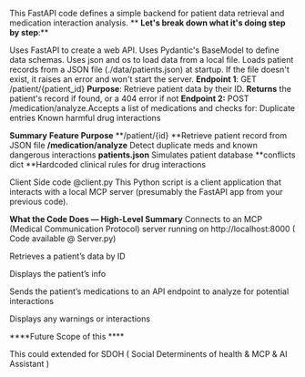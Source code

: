 This FastAPI code defines a simple backend for patient data retrieval and medication interaction analysis. 
**
**Let's break down what it's doing step by step**:**

Uses FastAPI to create a web API.
Uses Pydantic's BaseModel to define data schemas.
Uses json and os to load data from a local file.
Loads patient records from a JSON file (./data/patients.json) at startup.
If the file doesn't exist, it raises an error and won't start the server.
**Endpoint 1**: GET /patient/{patient_id}  **Purpose**: Retrieve patient data by their ID. **Returns** the patient's record if found, or a 404 error if not
**Endpoint 2:** POST /medication/analyze.Accepts a list of medications and checks for: Duplicate entries Known harmful drug interactions


**Summary**
**Feature	Purpose**
**/patient/{id}	**Retrieve patient record from JSON file
**/medication/analyze**	Detect duplicate meds and known dangerous interactions
**patients.json**	Simulates patient database
**conflicts dict	**Hardcoded clinical rules for drug interactions



Client Side code @client.py 
This Python script is a client application that interacts with a local MCP server (presumably the FastAPI app from your previous code).

**What the Code Does — High-Level Summary**
Connects to an MCP (Medical Communication Protocol) server running on http://localhost:8000 ( Code available @ Server.py)

Retrieves a patient’s data by ID

Displays the patient’s info

Sends the patient’s medications to an API endpoint to analyze for potential interactions

Displays any warnings or interactions



****Future Scope of this ****

This could extended for SDOH ( Social Determinents of health & MCP & AI Assistant )
